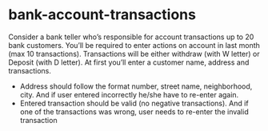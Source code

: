 # bank-account-transactions

Consider a bank teller who’s responsible for account transactions up to 20 bank customers. You’ll be required to enter actions on account in last month (max 10 transactions). Transactions will be either withdraw (with W letter) or Deposit (with D letter).
At first you’ll enter a customer name, address and transactions.
- Address should follow the format number, street name, neighborhood, city. And if user entered incorrectly he/she have to re-enter again.
- Entered transaction should be valid (no negative transactions). And if one of the transactions was wrong, user needs to re-enter the invalid transaction
